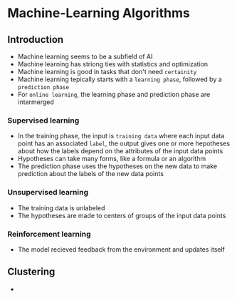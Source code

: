 # Machine-Learning Algorithms

## Introduction

- Machine learning seems to be a subfield of AI
- Machine learning has striong ties with statistics and optimization
- Machine learning is good in tasks that don't need `certainity`
- Machine learning tepically starts with a `learning phase`, followed by a `prediction phase`
- For `online learning`, the learning phase and prediction phase are intermerged

### Supervised learning

- In the training phase, the input is `training data` where each input data point has an associated `label`, the output gives one or more hepotheses about how the labels depend on the attributes of the input data points
- Hypotheses can take many forms, like a formula or an algorithm
- The prediction phase uses the hypotheses on the new data to make prediction about the labels of the new data points

### Unsupervised learning

- The training data is unlabeled
- The hypotheses are made to centers of groups of the input data points

### Reinforcement learning

- The model recieved feedback from the environment and updates itself

## Clustering

- 
